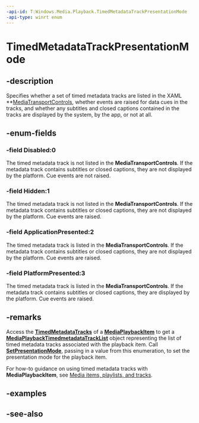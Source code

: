 ```yaml
---
-api-id: T:Windows.Media.Playback.TimedMetadataTrackPresentationMode
-api-type: winrt enum
---
```


<!-- Enumeration syntax
public enum Windows.Media.Playback.TimedMetadataTrackPresentationMode : int
-->

# TimedMetadataTrackPresentationMode

## -description
Specifies whether a set of timed metadata tracks are listed in the XAML **[MediaTransportControls](https://docs.microsoft.com/en-us/uwp/api/windows.ui.xaml.controls.mediatransportcontrols), whether events are raised for data cues in the tracks, and whether any subtitles and closed captions contained in the tracks are displayed by the system, by the app, or not at all.

## -enum-fields
### -field Disabled:0
The timed metadata track is not listed in the **MediaTransportControls**. If the metadata track contains subtitles or closed captions, they are not displayed by the platform. Cue events are not raised.

### -field Hidden:1
The timed metadata track is not listed in the **MediaTransportControls**. If the metadata track contains subtitles or closed captions, they are not displayed by the platform. Cue events are raised.

### -field ApplicationPresented:2
The timed metadata track is listed in the **MediaTransportControls**. If the metadata track contains subtitles or closed captions, they are not displayed by the platform. Cue events are raised.

### -field PlatformPresented:3
The timed metadata track is listed in the **MediaTransportControls**. If the metadata track contains subtitles or closed captions, they are displayed by the platform. Cue events are raised.


## -remarks
Access the **[TimedMetadataTracks](https://docs.microsoft.com/uwp/api/windows.media.playback.mediaplaybackitem#Windows_Media_Playback_MediaPlaybackItem_TimedMetadataTracks)** of a **[MediaPlaybackItem](mediaplaybackitem.md)** to get a **[MediaPlaybackTimedmetadataTrackList](mediaplaybacktimedmetadatatracklist.md)** object representing the list of timed metadata tracks associated with the playback item. Call **[SetPresentationMode](https://docs.microsoft.com/uwp/api/windows.media.playback.mediaplaybacktimedmetadatatracklist#Windows_Media_Playback_MediaPlaybackTimedMetadataTrackList_SetPresentationMode_System_UInt32_Windows_Media_Playback_TimedMetadataTrackPresentationMode_)**, passing in a value from this enumeration, to set the presentation mode for the playback item.

For how-to guidance on using timed metadata tracks with **MediaPlaybackItem**, see [Media items, playlists, and tracks](https://docs.microsoft.com/windows/uwp/audio-video-camera/media-playback-with-mediasource).

## -examples

## -see-also